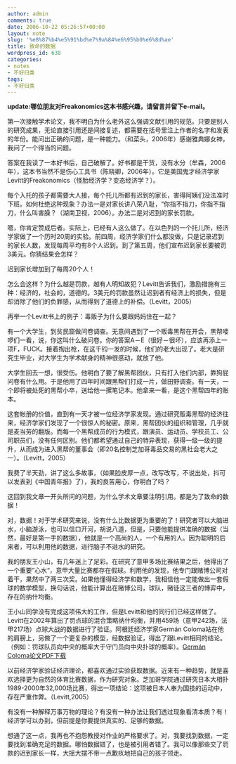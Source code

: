 ```yaml
---
author: admin
comments: true
date: 2006-10-22 05:26:57+00:00
layout: note
slug: '%e8%87%b4%e5%91%bd%e7%9a%84%e6%95%b0%e6%8d%ae'
title: 致命的数据
wordpress_id: 638
categories:
- notes
- 不好归类
tags:
- 不好归类
---
```


**update:哪位朋友对Freakonomics这本书感兴趣，请留言并留下e-mail。**

第一次接触学术论文，我不明白为什么老外这么强调文献引用的规范。只要是别人的研究成果，无论直接引用还是间接复述，都需要在括号里注上作者的名字和发表的年份。能问出正确的问题，是一种能力。（和菜头，2006年）感谢雅典娜女神，我问了一个得当的问题。

答案在我读了一本好书后，自己破解了。好书都是干货，没有水分（牟森，2006年），这本书当然不是伤心工具书（陈晓卿，2006年）。它是美国鬼才经济学家Levitt的Freakonomics（怪胎经济学？变态经济学？）。

每个入托的孩子都需要大人接，每个托儿所都有迟到的家长，害得阿姨们没法准时下班。如何杜绝这种现象？办法一是对家长讲八荣八耻，“你指不指刀，你指不指刀，什么叫害臊？（湖南卫视，2006）。办法二是对迟到的家长罚款。

嗯，你肯定赞成后者。实际上，已经有人这么做了。在以色列的一个托儿所，经济学家做了一个历时20周的实验。前四周，经济学家们什么都没做，只是记录迟到的家长人数，发现每周平均有8个人迟到。到了第五周，他们宣布迟到家长要被罚3美元。你猜结果会怎样？

迟到家长增加到了每周20个人！

怎么会这样？为什么越是罚款，越有人明知故犯？Levitt告诉我们，激励措施有三种：经济的，社会的，道德的。3美元的罚款虽然让迟到者有经济上的损失，但是却消除了他们的负罪感，从而得到了道德上的补偿。（Levitt，2005）

再举一个Levitt书上的例子：毒贩子为什么要跟妈妈住在一起？

有一个大学生，到贫民窟做问卷调查。无意间遇到了一个贩毒黑帮在开会，黑帮喽啰们一看，说，你这叫什么破问卷。你的答案A－E（很好－很坏），应该再添上一项F，FUCK。接着掏出枪，在这千钧一发的时候，他们的老大出现了。老大是研究生毕业，对大学生为学术献身的精神很感动，就放了他。

大学生回去一想，很受伤。他明白了要了解黑帮团伙，只有打入他们内部，靠狗屁问卷有什么用。于是他用了四年时间跟黑帮们打成一片，做田野调查。有一天，一个即将被处死的黑帮小卒，送给他一摞笔记本。他拿来一看，是这个黑帮四年的账本。

这套帐册的价值，直到有一天才被一位经济学家发现。通过研究贩毒黑帮的经济往来，经济学家们发现了一个很惊人的秘密。原来，黑帮团伙的组织和管理，几乎就是麦当劳的翻版。而每一个黑帮成员的行为模式，跟演员、运动员、学校员工、公司职员们，没有任何区别。他们都希望通过自己的特异表现，获得一级一级的提升，从而成为进入黑帮的董事会（即20名控制芝加哥毒品交易的黑社会老大之一）。（Levitt，2005）

我费了半天劲，讲了这么多故事，（如果脸皮厚一点，改写改写，不说出处，抖可以发表到《中国青年报》了），我的良苦用心，你明白了吗？

这回到我文章一开头所问的问题，为什么学术文章要注明引用。都是为了致命的数据！

对，数据！对于学术研究来说，没有什么比数据更为重要的了！研究者可以大脑进水，小脑游泳，也可以信口开河，胡说八道，但是，只要他能提供准确的数据（当然，最好是第一手的数据），他就是一个高尚的人，一个有用的人。因为聪明的后来者，可以利用他的数据，进行脑子不进水的研究。

我的朋友王小山，有几年迷上了足彩。在研究了意甲多场比赛结果之后，他得出了一个重要”心水“，意甲大量比赛都存在假球。利用他的发现，他专门跟赌博公司对着干，果然中了两三次奖。如果他懂得经济学和数学，我相信他一定能做出一套假球的数学模型，换句话说，他能计算出在赌博公司，球队，赌徒这三者的博弈中，存在的纳什均衡。

王小山同学没有完成这项伟大的工作，但是Levitt和他的同行们已经这样做了。Levitt在2002年算出了罚点球的混合策略纳什均衡，并用459场（意甲242场，法甲217场）点球大战的数据进行了验证。阿根廷经济学家Germán Coloma站在他的肩膀上，另做了一个更复杂的模型，经数据验证，得出了跟Levitt相同的结论。（例如：罚球队员向中央的概率大于守门员向中央扑球的概率）。[Germán Coloma论文PDF下载](http://www.cema.edu.ar/~gcoloma/penalty-kicks.pdf)

以前经济学家验证经济理论，都喜欢通过实验获取数据。近来有一种趋势，就是喜欢选择更为自然的体育比赛数据，作为研究对象。芝加哥学院通过研究日本大相扑1989-2000年32,000场比赛，得出一项结论：这项被日本人奉为国技的运动中，存在严重作弊。（Levitt,2005）

有没有一种解释万事万物的理论？有没有一种办法让我们透过现象看清本质？有！经济学可以办到，但前提是你要提供真实的、足够的数据。

想通了这一点，我再也不抱怨教授对作业的严格要求了。对，我要找到数据，一定要找到准确充足的数据。哪怕数据错了，也是被引用者错了。我可以像那些交了罚款的迟到家长一样，大摇大摆不带一点歉疚地把自己的孩子领走。

